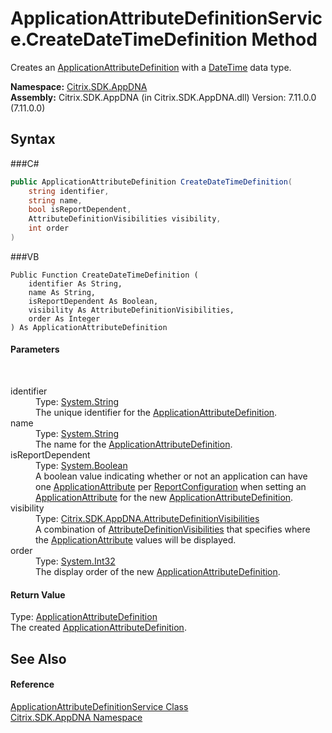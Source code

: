 # ApplicationAttributeDefinitionService.CreateDateTimeDefinition Method 
 

Creates an <a href="T_Citrix_SDK_AppDNA_ApplicationAttributeDefinition">ApplicationAttributeDefinition</a> with a <a href="http://msdn2.microsoft.com/en-us/library/03ybds8y" target="_blank">DateTime</a> data type.

**Namespace:**&nbsp;<a href="N_Citrix_SDK_AppDNA">Citrix.SDK.AppDNA</a><br />**Assembly:**&nbsp;Citrix.SDK.AppDNA (in Citrix.SDK.AppDNA.dll) Version: 7.11.0.0 (7.11.0.0)

## Syntax

###C#
```csharp
public ApplicationAttributeDefinition CreateDateTimeDefinition(
	string identifier,
	string name,
	bool isReportDependent,
	AttributeDefinitionVisibilities visibility,
	int order
)
```

###VB
```vbnet
Public Function CreateDateTimeDefinition ( 
	identifier As String,
	name As String,
	isReportDependent As Boolean,
	visibility As AttributeDefinitionVisibilities,
	order As Integer
) As ApplicationAttributeDefinition
```


#### Parameters
&nbsp;<dl><dt>identifier</dt><dd>Type: <a href="http://msdn2.microsoft.com/en-us/library/s1wwdcbf" target="_blank">System.String</a><br />The unique identifier for the <a href="T_Citrix_SDK_AppDNA_ApplicationAttributeDefinition">ApplicationAttributeDefinition</a>.</dd><dt>name</dt><dd>Type: <a href="http://msdn2.microsoft.com/en-us/library/s1wwdcbf" target="_blank">System.String</a><br />The name for the <a href="T_Citrix_SDK_AppDNA_ApplicationAttributeDefinition">ApplicationAttributeDefinition</a>.</dd><dt>isReportDependent</dt><dd>Type: <a href="http://msdn2.microsoft.com/en-us/library/a28wyd50" target="_blank">System.Boolean</a><br />A boolean value indicating whether or not an application can have one <a href="T_Citrix_SDK_AppDNA_ApplicationAttribute">ApplicationAttribute</a> per <a href="T_Citrix_SDK_AppDNA_ReportConfiguration">ReportConfiguration</a> when setting an <a href="T_Citrix_SDK_AppDNA_ApplicationAttribute">ApplicationAttribute</a> for the new <a href="T_Citrix_SDK_AppDNA_ApplicationAttributeDefinition">ApplicationAttributeDefinition</a>.</dd><dt>visibility</dt><dd>Type: <a href="T_Citrix_SDK_AppDNA_AttributeDefinitionVisibilities">Citrix.SDK.AppDNA.AttributeDefinitionVisibilities</a><br />A combination of <a href="T_Citrix_SDK_AppDNA_AttributeDefinitionVisibilities">AttributeDefinitionVisibilities</a> that specifies where the <a href="T_Citrix_SDK_AppDNA_ApplicationAttribute">ApplicationAttribute</a> values will be displayed.</dd><dt>order</dt><dd>Type: <a href="http://msdn2.microsoft.com/en-us/library/td2s409d" target="_blank">System.Int32</a><br />The display order of the new <a href="T_Citrix_SDK_AppDNA_ApplicationAttributeDefinition">ApplicationAttributeDefinition</a>.</dd></dl>

#### Return Value
Type: <a href="T_Citrix_SDK_AppDNA_ApplicationAttributeDefinition">ApplicationAttributeDefinition</a><br />The created <a href="T_Citrix_SDK_AppDNA_ApplicationAttributeDefinition">ApplicationAttributeDefinition</a>.

## See Also


#### Reference
<a href="T_Citrix_SDK_AppDNA_ApplicationAttributeDefinitionService">ApplicationAttributeDefinitionService Class</a><br /><a href="N_Citrix_SDK_AppDNA">Citrix.SDK.AppDNA Namespace</a><br />